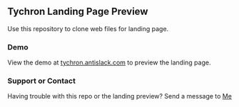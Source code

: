 ## Tychron Landing Page Preview

Use this repository to clone web files for landing page.

### Demo

View the demo at [tychron.antislack.com](http://tychron.antislack.com) to preview the landing page.

### Support or Contact

Having trouble with this repo or the landing preview? Send a message to [Me](mailto:joe@antislack.com)
